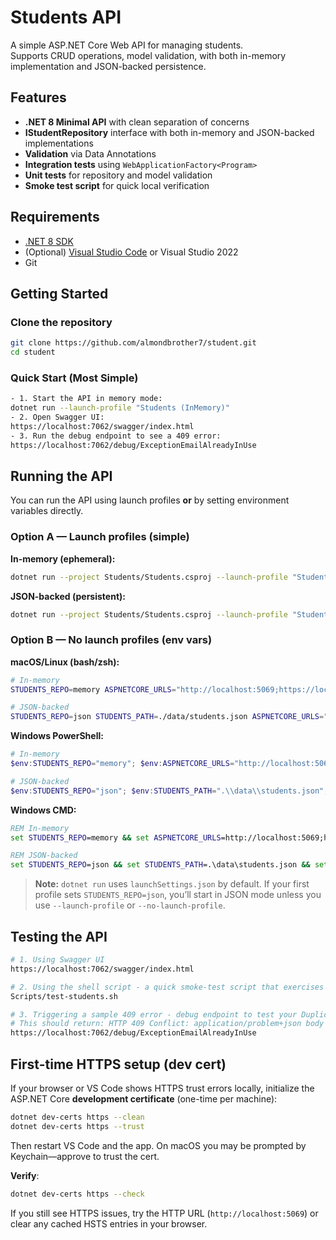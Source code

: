 # Students API

A simple ASP.NET Core Web API for managing students.  
Supports CRUD operations, model validation, with both in-memory implementation and JSON-backed persistence.

## Features
- **.NET 8 Minimal API** with clean separation of concerns
- **IStudentRepository** interface with both in-memory and JSON-backed implementations
- **Validation** via Data Annotations
- **Integration tests** using `WebApplicationFactory<Program>`
- **Unit tests** for repository and model validation
- **Smoke test script** for quick local verification

## Requirements
- [.NET 8 SDK](https://dotnet.microsoft.com/download/dotnet/8.0)
- (Optional) [Visual Studio Code](https://code.visualstudio.com/) or Visual Studio 2022
- Git

## Getting Started

### Clone the repository
```bash
git clone https://github.com/almondbrother7/student.git
cd student
```

### Quick Start (Most Simple)
```bash
- 1. Start the API in memory mode:
dotnet run --launch-profile "Students (InMemory)"
- 2. Open Swagger UI:
https://localhost:7062/swagger/index.html
- 3. Run the debug endpoint to see a 409 error:
https://localhost:7062/debug/ExceptionEmailAlreadyInUse
```

## Running the API

You can run the API using launch profiles **or** by setting environment variables directly.

### Option A — Launch profiles (simple)

**In-memory (ephemeral):**
```bash
dotnet run --project Students/Students.csproj --launch-profile "Students (InMemory)"
```

**JSON-backed (persistent):**
```bash
dotnet run --project Students/Students.csproj --launch-profile "Students (JSON)"
```

### Option B — No launch profiles (env vars)

**macOS/Linux (bash/zsh):**
```bash
# In-memory
STUDENTS_REPO=memory ASPNETCORE_URLS="http://localhost:5069;https://localhost:7062" dotnet run --project Students/Students.csproj

# JSON-backed
STUDENTS_REPO=json STUDENTS_PATH=./data/students.json ASPNETCORE_URLS="http://localhost:5069;https://localhost:7062" dotnet run --project Students/Students.csproj
```

**Windows PowerShell:**
```powershell
# In-memory
$env:STUDENTS_REPO="memory"; $env:ASPNETCORE_URLS="http://localhost:5069;https://localhost:7062"; dotnet run --project Students/Students.csproj

# JSON-backed
$env:STUDENTS_REPO="json"; $env:STUDENTS_PATH=".\\data\\students.json"; $env:ASPNETCORE_URLS="http://localhost:5069;https://localhost:7062"; dotnet run --project Students/Students.csproj
```

**Windows CMD:**
```cmd
REM In-memory
set STUDENTS_REPO=memory && set ASPNETCORE_URLS=http://localhost:5069;https://localhost:7062 && dotnet run --project Students/Students.csproj

REM JSON-backed
set STUDENTS_REPO=json && set STUDENTS_PATH=.\data\students.json && set ASPNETCORE_URLS=http://localhost:5069;https://localhost:7062 && dotnet run --project Students/Students.csproj
```

> **Note:** `dotnet run` uses `launchSettings.json` by default. If your first profile sets `STUDENTS_REPO=json`, you’ll start in JSON mode unless you use `--launch-profile` or `--no-launch-profile`.

## Testing the API
```bash
# 1. Using Swagger UI
https://localhost:7062/swagger/index.html

# 2. Using the shell script - a quick smoke-test script that exercises the basic CRUD endpoints
Scripts/test-students.sh

# 3. Triggering a sample 409 error - debug endpoint to test your DuplicateEmailException → ProblemDetails mapping
# This should return: HTTP 409 Conflict: application/problem+json body including title, detail, status, traceId, email, and existingId
https://localhost:7062/debug/ExceptionEmailAlreadyInUse
```

## First-time HTTPS setup (dev cert)

If your browser or VS Code shows HTTPS trust errors locally, initialize the ASP.NET Core **development certificate** (one-time per machine):

```bash
dotnet dev-certs https --clean
dotnet dev-certs https --trust
```

Then restart VS Code and the app. On macOS you may be prompted by Keychain—approve to trust the cert.

**Verify**:
```bash
dotnet dev-certs https --check
```

If you still see HTTPS issues, try the HTTP URL (`http://localhost:5069`) or clear any cached HSTS entries in your browser.
